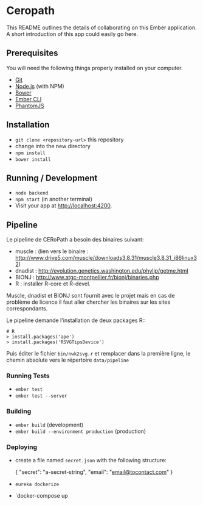 # Ceropath

This README outlines the details of collaborating on this Ember application.
A short introduction of this app could easily go here.

## Prerequisites

You will need the following things properly installed on your computer.

* [Git](http://git-scm.com/)
* [Node.js](http://nodejs.org/) (with NPM)
* [Bower](http://bower.io/)
* [Ember CLI](http://www.ember-cli.com/)
* [PhantomJS](http://phantomjs.org/)

## Installation

* `git clone <repository-url>` this repository
* change into the new directory
* `npm install`
* `bower install`


## Running / Development

* `node backend`
* `npm start` (in another terminal)
* Visit your app at [http://localhost:4200](http://localhost:4200).


## Pipeline

Le pipeline de CERoPath a besoin des binaires suivant:

 * muscle : (lien vers le binaire : http://www.drive5.com/muscle/downloads3.8.31/muscle3.8.31_i86linux32)
 * dnadist : http://evolution.genetics.washington.edu/phylip/getme.html
 * BIONJ : http://www.atgc-montpellier.fr/bionj/binaries.php
 * R : installer R-core et R-devel.

Muscle, dnadist et BIONJ sont fournit avec le projet mais en cas de problème de licence il faut aller chercher les binaires sur les sites correspondants.

Le pipeline demande l'installation de deux packages R::

    # R
    > install.packages('ape')
    > install.packages('RSVGTipsDevice')

Puis éditer le fichier `bin/nwk2svg.r` et remplacer dans la première ligne, le chemin absolute vers le répertoire `data/pipeline`


### Running Tests

* `ember test`
* `ember test --server`

### Building

* `ember build` (development)
* `ember build --environment production` (production)

### Deploying

* create a file named `secret.json` with the following structure:

    {
        "secret": "a-secret-string",
        "email": "email@tocontact.com"
    }

* `eureka dockerize`
* `docker-compose up


